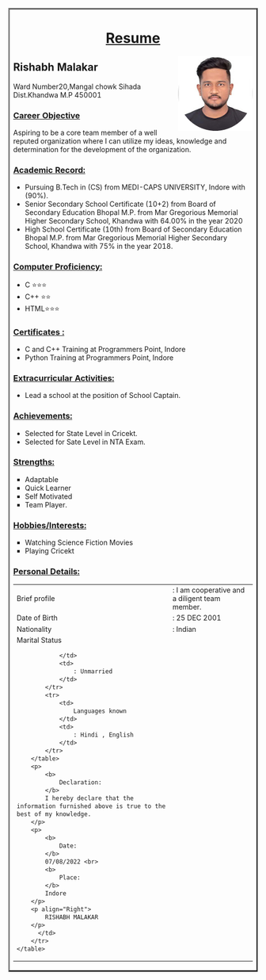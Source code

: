 <html lang="en">
<head>
    <meta charset="UTF-8">
    <meta http-equiv="X-UA-Compatible" content="IE=edge">
    <meta name="viewport" content="width=device-width, initial-scale=1.0">
    <title>First Site</title>
</head>
<body>
    <table border = "2px" align="center" cellspacing = '0px'>
        <tr>
            <td>
                <h1 align = 'center'>
                    <u>
                        Resume
                    </u>
                </h1>
                <img align = 'Right' src="\my photo-modified.png" alt="">
          <h2>
                Rishabh Malakar
            </h2>
            <p>
                Ward Number20,Mangal chowk Sihada <br>Dist.Khandwa M.P 450001
            </p>    
          <h3>
            <u>
                Career Objective  
            </u>
          </h3>
          <p>
            Aspiring to be a core team member of a well reputed organization where I can utilize my ideas, knowledge and determination for the development of the organization.
          </p>
          <h3>
            <u>
                Academic Record: 
            </u>
          </h3>
          <ul>
            <li>
                Pursuing B.Tech in (CS) from MEDI-CAPS UNIVERSITY, Indore with (90%).
            </li>
            <li>
                Senior Secondary School Certificate (10+2) from Board of Secondary Education Bhopal M.P. from Mar Gregorious Memorial Higher Secondary School, Khandwa with 64.00% in the year 2020
            </li>
            <li>
                High School Certificate (10th) from Board of Secondary Education Bhopal M.P. from Mar Gregorious Memorial Higher Secondary School, Khandwa with 75% in the year 2018.
            </li>
          </ul>
          <h3>
            <u>
                Computer Proficiency: 
            </u>
          </h3>
            <ul>
                <li>
                      C ⭐⭐⭐
                </li>
                 <li>
                       C++ ⭐⭐
                </li>
                <li>
                      HTML⭐⭐⭐
                </li>
              </ul>
        <h3>
            <u>
                Certificates :
            </u>
        </h3>
        <ul>
            <li>
                C and C++ Training at Programmers Point, Indore
            </li>
            <li>
                Python Training at Programmers Point, Indore
            </li>
        </ul>
        <h3>
            <u>
                Extracurricular Activities:    
            </u>
        </h3>
        <ul>
            <li>
                Lead a school at the position of School Captain.
            </li>
        </ul>
        <h3>
            <u>
                Achievements:
            </u>
        </h3>
        <ul>
            <li>
                Selected for State Level in Cricekt.
            </li>
            <li>
                Selected for Sate Level in NTA Exam.
            </li>
        </ul>
        <h3>
           <u>
            Strengths: 
           </u>
        </h3>
        <ul type ='square'>
            <li>
                Adaptable
            </li>
            <li>
                Quick Learner
            </li>
            <li>
                Self Motivated
            </li>
            <li>
                Team Player.
            </li>
        </ul>
        <h3>
           <u>
            Hobbies/Interests:
           </u>
        </h3>
        <ul type='square'>
            <li>
            Watching Science Fiction Movies
            </li>
            <li>
                Playing Cricekt
            </li>
        </ul>
        <h3>
           <u>
            Personal Details:
           </u>
        </h3>
        <table>
            <tr>
                <td>
                    Brief profile   
                </td>
                <td>
                    : I am cooperative and a diligent team member.
                </td>
            </tr>
            <tr>
                <td>
                    Date of Birth    
                </td>
                <td>
                    : 25 DEC 2001
                </td>
            </tr>
            <tr>
                <td>
                    Nationality 
                </td>
                <td>
                    : Indian
                </td>
            </tr>
            <tr>
                <td>
                   Marital  Status

                </td>
                <td>
                    : Unmarried
                </td>
            </tr>
            <tr>
                <td>
                    Languages known
                </td>
                <td>
                    : Hindi , English
                </td>
            </tr>
        </table>
        <p>
            <b>
                Declaration:
            </b>
            I hereby declare that the information furnished above is true to the best of my knowledge.
        </p>
        <p>
            <b>
                Date:
            </b>
            07/08/2022 <br>
            <b>
                Place:
            </b>
            Indore
        </p>
        <p align="Right">
            RISHABH MALAKAR
        </p>
          </td>
        </tr>
    </table>
</body>
</html>
